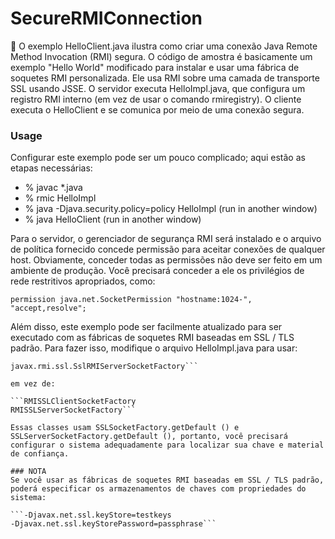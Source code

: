 # SecureRMIConnection
:rabbit: 
O exemplo HelloClient.java ilustra como criar uma conexão Java Remote Method Invocation (RMI) segura. O código de amostra é basicamente um exemplo "Hello World" modificado para instalar e usar uma fábrica de soquetes RMI personalizada. Ele usa RMI sobre uma camada de transporte SSL usando JSSE. O servidor executa HelloImpl.java, que configura um registro RMI interno (em vez de usar o comando rmiregistry). O cliente executa o HelloClient e se comunica por meio de uma conexão segura.

### Usage

Configurar este exemplo pode ser um pouco complicado; aqui estão as etapas necessárias:

- % javac *.java
- % rmic HelloImpl
- % java -Djava.security.policy=policy HelloImpl (run in another window)
- % java HelloClient (run in another window)

Para o servidor, o gerenciador de segurança RMI será instalado e o arquivo de política fornecido concede permissão para aceitar conexões de qualquer host. Obviamente, conceder todas as permissões não deve ser feito em um ambiente de produção. Você precisará conceder a ele os privilégios de rede restritivos apropriados, como:

```permission java.net.SocketPermission "hostname:1024-", "accept,resolve";```

Além disso, este exemplo pode ser facilmente atualizado para ser executado com as fábricas de soquetes RMI baseadas em SSL / TLS padrão. Para fazer isso, modifique o arquivo HelloImpl.java para usar:

```javax.rmi.ssl.SslRMIClientSocketFactory
javax.rmi.ssl.SslRMIServerSocketFactory```

em vez de:

```RMISSLClientSocketFactory
RMISSLServerSocketFactory```

Essas classes usam SSLSocketFactory.getDefault () e SSLServerSocketFactory.getDefault (), portanto, você precisará configurar o sistema adequadamente para localizar sua chave e material de confiança.

### NOTA
Se você usar as fábricas de soquetes RMI baseadas em SSL / TLS padrão, poderá especificar os armazenamentos de chaves com propriedades do sistema:

```-Djavax.net.ssl.keyStore=testkeys
-Djavax.net.ssl.keyStorePassword=passphrase```
